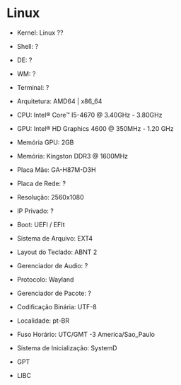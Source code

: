 # Linux

- Kernel:     Linux ?? 
- Shell:      ?
- DE:         ?
- WM:         ?
- Terminal:   ?


- Arquitetura:    AMD64 | x86_64
- CPU:            Intel® Core™ I5-4670 @ 3.40GHz - 3.80GHz
- GPU:            Intel® HD Graphics 4600 @ 350MHz - 1.20 GHz 
- Memória GPU:    2GB
- Memória:        Kingston DDR3 @ 1600MHz
- Placa Mãe:      GA-H87M-D3H 
- Placa de Rede:  ?
- Resolução:      2560x1080 
- IP Privado:     ?


- Boot:   UEFI / EFIt

- Sistema de Arquivo:   EXT4
- Layout do Teclado: ABNT 2

- Gerenciador de Audio: ?
- Protocolo:  Wayland
- Gerenciador de Pacote:  ?

- Codificação Binária:  UTF-8

- Localidade: pt-BR

- Fuso Horário:  UTC/GMT -3 America/Sao_Paulo
- Sistema de Inicialização: SystemD

- GPT

- LIBC
